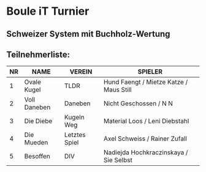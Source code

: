 # Boule iT Turnier
## Schweizer System mit Buchholz-Wertung
## Teilnehmerliste:
|NR|NAME|VEREIN|SPIELER|
|---|---|---|---|
|1|Ovale Kugel|TLDR|Hund Faengt / Mietze Katze / Maus Still|
|2|Voll Daneben|Daneben|Nicht Geschossen / N N|
|3|Die Diebe|Kugeln Weg|Material Loos / Leni Diebstahl|
|4|Die Mueden|Letztes Spiel| Axel Schweiss / Rainer Zufall|
|5|Besoffen|DIV|Nadiejda Hochkraczinskaya / Sie Selbst|
